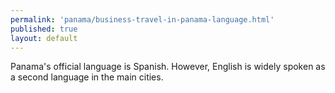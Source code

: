 ```yaml
---
permalink: 'panama/business-travel-in-panama-language.html'
published: true
layout: default
---
```

Panama's official language is Spanish. However, English is widely spoken as a second language in the main cities.
